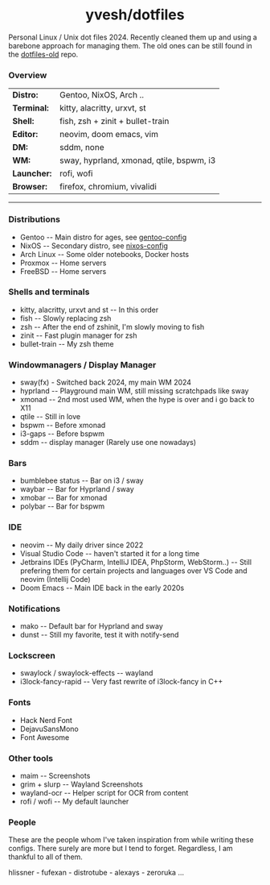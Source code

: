 <h1 align="center">yvesh/dotfiles</h1>


Personal Linux / Unix dot files 2024. Recently cleaned them up and using a barebone approach for managing them. The old ones can be still found in the [dotfiles-old](https://github.com/yvesh/dotfiles-old) repo.

### Overview

| | |
| - | - |
| **Distro:** | Gentoo, NixOS, Arch .. |
| **Terminal:** | kitty, alacritty, urxvt, st |
| **Shell:** | fish, zsh + zinit + bullet-train |
| **Editor:** | neovim, doom emacs, vim |
| **DM:** | sddm, none |
| **WM:** | sway, hyprland, xmonad, qtile, bspwm, i3 |
| **Launcher:** | rofi, wofi |
| **Browser:** | firefox, chromium, vivalidi |

------

### Distributions

* Gentoo -- Main distro for ages, see [gentoo-config](https://github.com/yvesh/gentoo-config)
* NixOS -- Secondary distro, see [nixos-config](https://github.com/yvesh/nixos-config)
* Arch Linux -- Some older notebooks, Docker hosts
* Proxmox -- Home servers
* FreeBSD -- Home servers

### Shells and terminals

* kitty, alacritty, urxvt and st -- In this order
* fish -- Slowly replacing zsh
* zsh -- After the end of zshinit, I'm slowly moving to fish
* zinit -- Fast plugin manager for zsh
* bullet-train -- My zsh theme

### Windowmanagers / Display Manager

* sway(fx) - Switched back 2024, my main WM 2024
* hyprland -- Playground main WM, still missing scratchpads like sway
* xmonad -- 2nd most used WM, when the hype is over and i go back to X11
* qtile -- Still in love
* bspwm -- Before xmonad
* i3-gaps -- Before bspwm
* sddm -- display manager (Rarely use one nowadays)

### Bars

* bumblebee status -- Bar on i3 / sway 
* waybar -- Bar for Hyprland / sway
* xmobar -- Bar for xmonad
* polybar -- Bar for bspwm

### IDE

* neovim -- My daily driver since 2022
* Visual Studio Code -- haven't started it for a long time
* Jetbrains IDEs (PyCharm, IntelliJ IDEA, PhpStorm, WebStorm..) -- Still prefering them for certain projects and languages over VS Code and neovim (Intellij Code)
* Doom Emacs -- Main IDE back in the early 2020s

### Notifications

* mako -- Default bar for Hyprland and sway
* dunst -- Still my favorite, test it with notify-send

### Lockscreen

* swaylock / swaylock-effects -- wayland
* i3lock-fancy-rapid -- Very fast rewrite of i3lock-fancy in C++

### Fonts

* Hack Nerd Font
* DejavuSansMono
* Font Awesome

### Other tools

* maim -- Screenshots
* grim + slurp -- Wayland Screenshots
* wayland-ocr -- Helper script for OCR from content
* rofi / wofi -- My default launcher

### People

These are the people whom I've taken inspiration from while writing these
configs. There surely are more but I tend to forget. Regardless, I am thankful
to all of them.

hlissner - fufexan - distrotube - alexays - zeroruka ...

